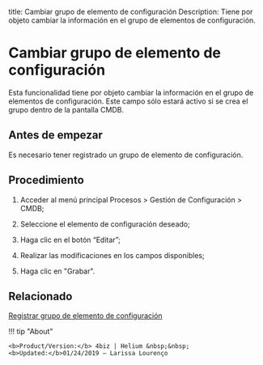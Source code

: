 title:  Cambiar grupo de elemento de configuración
Description: Tiene por objeto cambiar la información en el grupo de elementos de configuración.
# Cambiar grupo de elemento de configuración

Esta funcionalidad tiene por objeto cambiar la información en el grupo de elementos de configuración. Este campo sólo estará activo si se crea el grupo dentro de la pantalla CMDB.

Antes de empezar
----------------

Es necesario tener registrado un grupo de elemento de configuración.

Procedimiento
-------------

1.  Acceder al menú principal Procesos \> Gestión de Configuración \> CMDB;

2.  Seleccione el elemento de configuración deseado;

3.  Haga clic en el botón “Editar”;

4.  Realizar las modificaciones en los campos disponibles;

5.  Haga clic en "Grabar".

Relacionado
----------------

[Registrar grupo de elemento de configuración](/es-es/4biz-helium/processes/configuration/configuration/register-configuration-item-group.html)

!!! tip "About"

    <b>Product/Version:</b> 4biz | Helium &nbsp;&nbsp;
    <b>Updated:</b>01/24/2019 – Larissa Lourenço
